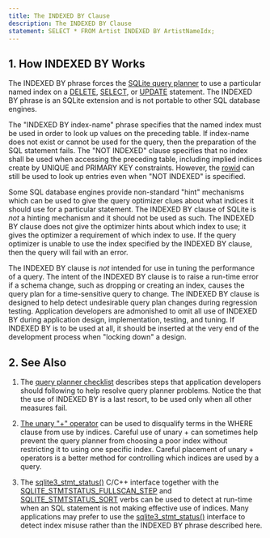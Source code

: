 ```yaml
---
title: The INDEXED BY Clause
description: The INDEXED BY Clause
statement: SELECT * FROM Artist INDEXED BY ArtistNameIdx;
---
```


## 1. How INDEXED BY Works

The INDEXED BY phrase forces the
<a href="https://www.sqlite.org/optoverview.html" target="_blank">SQLite
query planner</a> to use a particular named index on a
[DELETE](lang_delete), [SELECT](lang_select), or [UPDATE](lang_update)
statement. The INDEXED BY phrase is an SQLite extension and is not
portable to other SQL database engines.

<!-- do-not-touch-svg-import: 'indexedby.svg' -->

The "INDEXED BY <span class="yyterm">index-name</span>" phrase specifies
that the named index must be used in order to look up values on the
preceding table. If <span class="yyterm">index-name</span> does not
exist or cannot be used for the query, then the preparation of the SQL
statement fails. The "NOT INDEXED" clause specifies that no index shall
be used when accessing the preceding table, including implied indices
create by UNIQUE and PRIMARY KEY constraints. However, the
[rowid](lang_createtable#rowid) can still be used to look up entries
even when "NOT INDEXED" is specified.

Some SQL database engines provide non-standard "hint" mechanisms which
can be used to give the query optimizer clues about what indices it
should use for a particular statement. The INDEXED BY clause of SQLite
is *not* a hinting mechanism and it should not be used as such. The
INDEXED BY clause does not give the optimizer hints about which index to
use; it gives the optimizer a requirement of which index to use. If the
query optimizer is unable to use the index specified by the INDEXED BY
clause, then the query will fail with an error.

The INDEXED BY clause is *not* intended for use in tuning the
performance of a query. The intent of the INDEXED BY clause is to raise
a run-time error if a schema change, such as dropping or creating an
index, causes the query plan for a time-sensitive query to change. The
INDEXED BY clause is designed to help detect undesirable query plan
changes during regression testing. Application developers are admonished
to omit all use of INDEXED BY during application design, implementation,
testing, and tuning. If INDEXED BY is to be used at all, it should be
inserted at the very end of the development process when "locking down"
a design.

## 2. See Also

1.  The <a href="https://www.sqlite.org/queryplanner-ng.html#howtofix"
    target="_blank">query planner checklist</a> describes steps that
    application developers should following to help resolve query
    planner problems. Notice the that the use of INDEXED BY is a last
    resort, to be used only when all other measures fail.

2.  <a href="https://www.sqlite.org/optoverview.html#uplus"
    target="_blank">The unary "+" operator</a> can be used to disqualify
    terms in the WHERE clause from use by indices. Careful use of
    unary + can sometimes help prevent the query planner from choosing a
    poor index without restricting it to using one specific index.
    Careful placement of unary + operators is a better method for
    controlling which indices are used by a query.

3.  The <a href="https://www.sqlite.org/c3ref/stmt_status.html"
    target="_blank">sqlite3_stmt_status()</a> C/C++ interface together
    with the <a
    href="https://www.sqlite.org/c3ref/c_stmtstatus_counter.html#sqlitestmtstatusfullscanstep"
    target="_blank">SQLITE_STMTSTATUS_FULLSCAN_STEP</a> and <a
    href="https://www.sqlite.org/c3ref/c_stmtstatus_counter.html#sqlitestmtstatussort"
    target="_blank">SQLITE_STMTSTATUS_SORT</a> verbs can be used to
    detect at run-time when an SQL statement is not making effective use
    of indices. Many applications may prefer to use the
    <a href="https://www.sqlite.org/c3ref/stmt_status.html"
    target="_blank">sqlite3_stmt_status()</a> interface to detect index
    misuse rather than the INDEXED BY phrase described here.

